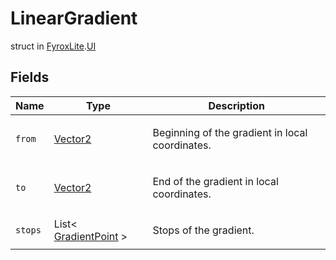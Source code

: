# LinearGradient
struct in [FyroxLite](../../scripting_api.md).[UI](../UI.md)

## Fields
| Name | Type | Description |
|---|---|---|
| `from` | [Vector2](../Math/Vector2.md) | <p>Beginning of the gradient in local coordinates.</p> |
| `to` | [Vector2](../Math/Vector2.md) | <p>End of the gradient in local coordinates.</p> |
| `stops` | List< [GradientPoint](../UI/GradientPoint.md) > | <p>Stops of the gradient.</p> |

